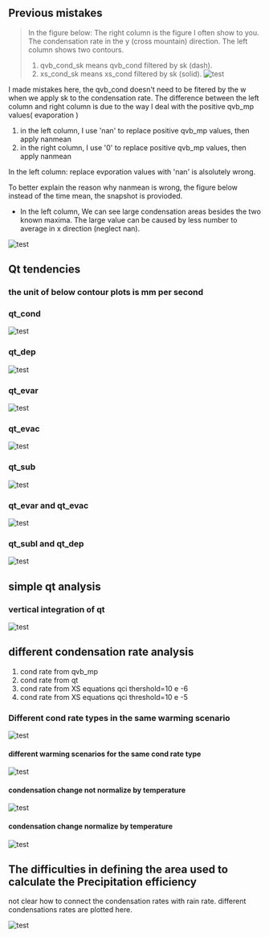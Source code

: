 

## Previous mistakes

>    In the figure below:
>    The right column is the figure I often show to you. The condensation rate in the y (cross mountain) direction. The left column shows two contours. 
>    1. qvb_cond_sk means qvb_cond filtered by sk (dash). 
>    2. xs_cond_sk means xs_cond filtered by sk (solid). 
![test](https://github.com/JiananChenUST/random_pic_years/blob/main/qvb_cond_detail_contour_20_levels_2.png)


I made mistakes here, the qvb_cond doesn't need to be fitered by the w when we apply sk to the condensation rate. The difference between the left column and right column is due to the way I deal with the positive qvb_mp values( evaporation )

1. in the left column, I use 'nan' to replace positive qvb_mp values, then apply nanmean 
2. in the right column, I use '0' to replace positive qvb_mp values, then apply nanmean

In the left column: replace evporation values with 'nan' is alsolutely wrong.




To better explain the reason why nanmean is wrong, the figure below instead of the time mean, the snapshot is provioded.

* In the left column, We can see large condensation areas besides the two known maxima. The large value can be caused by less number to average in x direction (neglect nan).

![test](https://github.com/JiananChenUST/random_pic_years/blob/main/qvb_weighted_or_not_in_t_series.png)



## Qt tendencies

### the unit of below contour plots is mm per second
### qt_cond
![test](https://github.com/JiananChenUST/random_pic_years/blob/main/qt_cond_no_weighted.png)

### qt_dep
![test](https://github.com/JiananChenUST/random_pic_years/blob/main/qt_dep_no_weighted.png)

### qt_evar
![test](https://github.com/JiananChenUST/random_pic_years/blob/main/qt_evar_no_weighted.png)

### qt_evac
![test](https://github.com/JiananChenUST/random_pic_years/blob/main/qt_evac_no_weighted.png)

### qt_sub
![test](https://github.com/JiananChenUST/random_pic_years/blob/main/qt_sub_no_weighted.png)

### qt_evar and qt_evac
![test](https://github.com/JiananChenUST/random_pic_years/blob/main/qt_evar_evac_no_weighted.png)

### qt_subl and qt_dep 
![test](https://github.com/JiananChenUST/random_pic_years/blob/main/qt_subl_dep_no_weighted.png)

## simple qt analysis

### vertical integration of qt

![test](https://github.com/JiananChenUST/random_pic_years/blob/main/qt_2d_analysis.png)


## different condensation rate analysis
1. cond rate from qvb_mp
2. cond rate from qt
3. cond rate from XS equations qci thershold=10 e -6
4. cond rate from XS equations qci threshold=10 e -5

### Different cond rate types in the same warming scenario

![test](https://github.com/JiananChenUST/random_pic_years/blob/main/cond_compare1.png)

#### different warming scenarios for the same cond rate type

![test](https://github.com/JiananChenUST/random_pic_years/blob/main/cond_compare2.png)

#### condensation change not normalize by temperature

![test](https://github.com/JiananChenUST/random_pic_years/blob/main/cond_increasement_compare.png)

#### condensation change normalize by temperature

![test](https://github.com/JiananChenUST/random_pic_years/blob/main/cond_increasement_compare_normalize.png)

## The difficulties in defining the area used to calculate the Precipitation efficiency

not clear how to connect the condensation rates with rain rate. different condensations rates are plotted here.

![test](https://github.com/JiananChenUST/random_pic_years/blob/main/how_to_select_pe_region.png)

